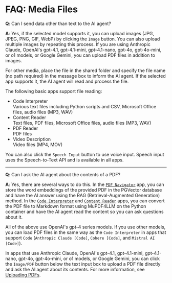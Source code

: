 # FAQ: Media Files

**Q**: Can I send data other than text to the AI agent?

**A**: Yes, if the selected model supports it, you can upload images (JPG, JPEG, PNG, GIF, WebP) by clicking the `Image` button. You can also upload multiple images by repeating this process. If you are using Anthropic Claude, OpenAI's gpt-4.1, gpt-4.1-mini, gpt-4.1-nano, gpt-4o, gpt-4o-mini, or o1 models, or Google Gemini, you can upload PDF files in addition to images.

For other media, place the file in the shared folder and specify the file name (no path required) in the message box to inform the AI agent. If the selected app supports it, the AI agent will read and process the file.

The following basic apps support file reading:

- Code Interpreter<br />Various text files including Python scripts and CSV, Microsoft Office files, audio files (MP3, WAV)
- Content Reader<br />Text files, PDF files, Microsoft Office files, audio files (MP3, WAV)
- PDF Reader<br />PDF files
- Video Description<br />Video files (MP4, MOV)

You can also click the `Speech Input` button to use voice input. Speech input uses the Speech-to-Text API and is available in all apps.

---

**Q**: Can I ask the AI agent about the contents of a PDF?

**A**: Yes, there are several ways to do this. In the [`PDF Navigator`](../basic-usage/basic-apps.md#pdf-navigator) app, you can store the word embeddings of the provided PDF in the PGVector database and have the AI answer using the RAG (Retrieval-Augmented Generation) method. In the [`Code Interpreter`](../basic-usage/basic-apps.md#code-interpreter) and [`Content Reader`](../basic-usage/basic-apps.md#content-reader) apps, you can convert the PDF file to Markdown format using MuPDF4LLM on the Python container and have the AI agent read the content so you can ask questions about it.

All of the above use OpenAI's gpt-4 series models. If you use other models, you can load PDF files in the same way as the `Code Interpreter` in apps that support `Code` (`Anthropic Claude [Code]`, `Cohere [Code]`, and `Mistral AI [Code]`).

In apps that use Anthropic Claude, OpenAI's gpt-4.1, gpt-4.1-mini, gpt-4.1-nano, gpt-4o, gpt-4o-mini, or o1 models, or Google Gemini, you can click the `Image/PDF` button below the text input box to upload a PDF file directly and ask the AI agent about its contents. For more information, see [Uploading PDFs](../basic-usage/message-input.md#uploading-pdfs).

